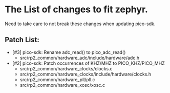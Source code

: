 # The List of changes to fit zephyr.

Need to take care to not break these changes when updating pico-sdk.

## Patch List:
  - [#3] pico-sdk: Rename adc_read() to pico_adc_read()
    - src/rp2_common/hardware_adc/include/hardware/adc.h
  - [#2] pico-sdk: Patch occurrences of KHZ/MHZ to PICO_KHZ/PICO_MHZ
    - src/rp2_common/hardware_clocks/clocks.c
    - src/rp2_common/hardware_clocks/include/hardware/clocks.h
    - src/rp2_common/hardware_pll/pll.c
    - src/rp2_common/hardware_xosc/xosc.c
